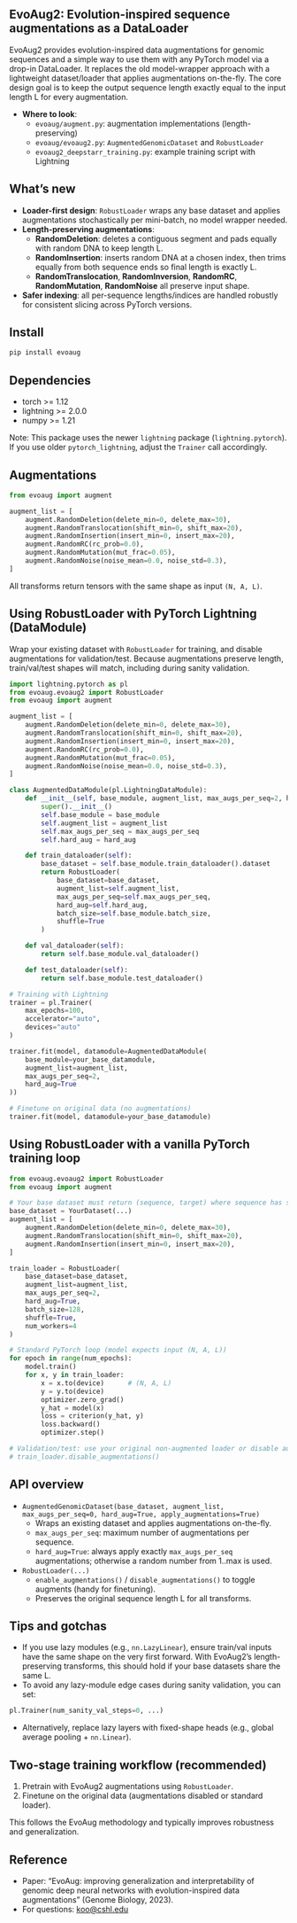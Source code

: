## EvoAug2: Evolution-inspired sequence augmentations as a DataLoader

EvoAug2 provides evolution-inspired data augmentations for genomic sequences and a simple way to use them with any PyTorch model via a drop-in DataLoader. It replaces the old model-wrapper approach with a lightweight dataset/loader that applies augmentations on-the-fly. The core design goal is to keep the output sequence length exactly equal to the input length L for every augmentation.

- **Where to look**:
  - `evoaug/augment.py`: augmentation implementations (length-preserving)
  - `evoaug/evoaug2.py`: `AugmentedGenomicDataset` and `RobustLoader`
  - `evoaug2_deepstarr_training.py`: example training script with Lightning

## What’s new
- **Loader-first design**: `RobustLoader` wraps any base dataset and applies augmentations stochastically per mini-batch, no model wrapper needed.
- **Length-preserving augmentations**:
  - **RandomDeletion**: deletes a contiguous segment and pads equally with random DNA to keep length L.
  - **RandomInsertion**: inserts random DNA at a chosen index, then trims equally from both sequence ends so final length is exactly L.
  - **RandomTranslocation**, **RandomInversion**, **RandomRC**, **RandomMutation**, **RandomNoise** all preserve input shape.
- **Safer indexing**: all per-sequence lengths/indices are handled robustly for consistent slicing across PyTorch versions.

## Install
```bash
pip install evoaug
```

## Dependencies
- torch >= 1.12
- lightning >= 2.0.0
- numpy >= 1.21

Note: This package uses the newer `lightning` package (`lightning.pytorch`). If you use older `pytorch_lightning`, adjust the `Trainer` call accordingly.

## Augmentations
```python
from evoaug import augment

augment_list = [
    augment.RandomDeletion(delete_min=0, delete_max=30),
    augment.RandomTranslocation(shift_min=0, shift_max=20),
    augment.RandomInsertion(insert_min=0, insert_max=20),
    augment.RandomRC(rc_prob=0.0),
    augment.RandomMutation(mut_frac=0.05),
    augment.RandomNoise(noise_mean=0.0, noise_std=0.3),
]
```
All transforms return tensors with the same shape as input `(N, A, L)`.

## Using RobustLoader with PyTorch Lightning (DataModule)
Wrap your existing dataset with `RobustLoader` for training, and disable augmentations for validation/test. Because augmentations preserve length, train/val/test shapes will match, including during sanity validation.

```python
import lightning.pytorch as pl
from evoaug.evoaug2 import RobustLoader
from evoaug import augment

augment_list = [
    augment.RandomDeletion(delete_min=0, delete_max=30),
    augment.RandomTranslocation(shift_min=0, shift_max=20),
    augment.RandomInsertion(insert_min=0, insert_max=20),
    augment.RandomRC(rc_prob=0.0),
    augment.RandomMutation(mut_frac=0.05),
    augment.RandomNoise(noise_mean=0.0, noise_std=0.3),
]

class AugmentedDataModule(pl.LightningDataModule):
    def __init__(self, base_module, augment_list, max_augs_per_seq=2, hard_aug=True):
        super().__init__()
        self.base_module = base_module
        self.augment_list = augment_list
        self.max_augs_per_seq = max_augs_per_seq
        self.hard_aug = hard_aug

    def train_dataloader(self):
        base_dataset = self.base_module.train_dataloader().dataset
        return RobustLoader(
            base_dataset=base_dataset,
            augment_list=self.augment_list,
            max_augs_per_seq=self.max_augs_per_seq,
            hard_aug=self.hard_aug,
            batch_size=self.base_module.batch_size,
            shuffle=True
        )

    def val_dataloader(self):
        return self.base_module.val_dataloader()

    def test_dataloader(self):
        return self.base_module.test_dataloader()

# Training with Lightning
trainer = pl.Trainer(
    max_epochs=100,
    accelerator="auto",
    devices="auto"
)

trainer.fit(model, datamodule=AugmentedDataModule(
    base_module=your_base_datamodule,
    augment_list=augment_list,
    max_augs_per_seq=2,
    hard_aug=True
))

# Finetune on original data (no augmentations)
trainer.fit(model, datamodule=your_base_datamodule)
```

## Using RobustLoader with a vanilla PyTorch training loop
```python
from evoaug.evoaug2 import RobustLoader
from evoaug import augment

# Your base dataset must return (sequence, target) where sequence has shape (A, L)
base_dataset = YourDataset(...)
augment_list = [
    augment.RandomDeletion(delete_min=0, delete_max=30),
    augment.RandomTranslocation(shift_min=0, shift_max=20),
    augment.RandomInsertion(insert_min=0, insert_max=20),
]

train_loader = RobustLoader(
    base_dataset=base_dataset,
    augment_list=augment_list,
    max_augs_per_seq=2,
    hard_aug=True,
    batch_size=128,
    shuffle=True,
    num_workers=4
)

# Standard PyTorch loop (model expects input (N, A, L))
for epoch in range(num_epochs):
    model.train()
    for x, y in train_loader:
        x = x.to(device)      # (N, A, L)
        y = y.to(device)
        optimizer.zero_grad()
        y_hat = model(x)
        loss = criterion(y_hat, y)
        loss.backward()
        optimizer.step()

# Validation/test: use your original non-augmented loader or disable augmentations
# train_loader.disable_augmentations()
```

## API overview
- `AugmentedGenomicDataset(base_dataset, augment_list, max_augs_per_seq=0, hard_aug=True, apply_augmentations=True)`
  - Wraps an existing dataset and applies augmentations on-the-fly.
  - `max_augs_per_seq`: maximum number of augmentations per sequence.
  - `hard_aug=True`: always apply exactly `max_augs_per_seq` augmentations; otherwise a random number from 1..max is used.
- `RobustLoader(...)`
  - `enable_augmentations()` / `disable_augmentations()` to toggle augments (handy for finetuning).
  - Preserves the original sequence length L for all transforms.

## Tips and gotchas
- If you use lazy modules (e.g., `nn.LazyLinear`), ensure train/val inputs have the same shape on the very first forward. With EvoAug2’s length-preserving transforms, this should hold if your base datasets share the same L.
- To avoid any lazy-module edge cases during sanity validation, you can set:
```python
pl.Trainer(num_sanity_val_steps=0, ...)
```
- Alternatively, replace lazy layers with fixed-shape heads (e.g., global average pooling + `nn.Linear`).

## Two-stage training workflow (recommended)
1. Pretrain with EvoAug2 augmentations using `RobustLoader`.
2. Finetune on the original data (augmentations disabled or standard loader).

This follows the EvoAug methodology and typically improves robustness and generalization.

## Reference
- Paper: “EvoAug: improving generalization and interpretability of genomic deep neural networks with evolution-inspired data augmentations” (Genome Biology, 2023).
- For questions: koo@cshl.edu 